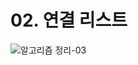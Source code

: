 # 02. 연결 리스트

![알고리즘 정리-03](https://user-images.githubusercontent.com/38010141/111751916-6395b080-88d8-11eb-992e-5b4e0220f738.jpg)
